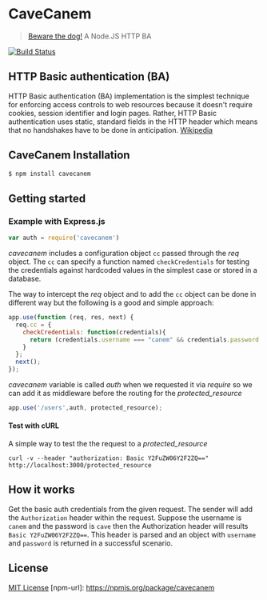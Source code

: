 # CaveCanem
> [Beware the dog!](https://en.wiktionary.org/wiki/cave_canem) A Node.JS HTTP BA

[![Build Status](https://travis-ci.org/francomalatacca/cavecanem.svg?branch=master)](https://travis-ci.org/francomalatacca/cavecanem)

## HTTP Basic authentication (BA)

HTTP Basic authentication (BA) implementation is the simplest technique 
for enforcing access controls to web resources because it doesn't require cookies, 
session identifier and login pages. Rather, HTTP Basic authentication uses static, 
standard fields in the HTTP header which means that no handshakes have to be done in anticipation.
[Wikipedia](https://en.wikipedia.org/wiki/Basic_access_authentication)

## CaveCanem Installation

```js
$ npm install cavecanem
```

## Getting started

### Example with Express.js

```js
var auth = require('cavecanem')
```

_cavecanem_ includes a configuration object `cc` passed through the _req_ object.
The `cc` can specify a function named `checkCredentials` for testing the credentials
against hardcoded values in the simplest case or stored in a database.

The way to intercept the _req_ object and to add the `cc` object can be done in different way but 
the following is a good and simple approach:

```js
app.use(function (req, res, next) {
  req.cc = {
    checkCredentials: function(credentials){
      return (credentials.username === "canem" && credentials.password === "cave");
    }
  };
  next();
});
```

*cavecanem* variable is called _auth_ when we requested it via _require_ so we can add it 
as middleware before the routing for the _protected_resource_

```js
app.use('/users',auth, protected_resource);
```
#### Test with cURL

A simple way to test the the request to a _protected_resource_
```
curl -v --header "authorization: Basic Y2FuZW06Y2F2ZQ==" http://localhost:3000/protected_resource
```

## How it works

Get the basic auth credentials from the given request. 
The sender will add the `Authorization` header within the request. 
Suppose the username is `canem` and the password is `cave` then the Authorization
header will results `Basic Y2FuZW06Y2F2ZQ==`. This header is parsed and 
an object with `username` and `password` is returned in a successful scenario.

## License

[MIT License](http://opensource.org/licenses/MIT)
[npm-url]: https://npmjs.org/package/cavecanem

